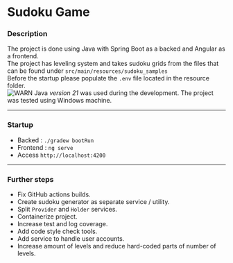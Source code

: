 # Sudoku Game

### Description  

The project is done using Java with Spring Boot as a backed and Angular as a frontend.  
The project has leveling system and takes sudoku grids from the files that can be found under `src/main/resources/sudoku_samples`  
Before the startup please populate the `.env` file located in the resource folder.    
![WARN](https://placehold.co/15x15/ff9966/ff9966.png) Java _version 21_ was used during the development. The project was tested using Windows machine.  

---

### Startup

- Backed : `./gradew bootRun`
- Frontend : `ng serve`
- Access `http://localhost:4200`

---

### Further steps

- Fix GitHub actions builds.
- Create sudoku generator as separate service / utility.
- Split `Provider` and `Holder` services.
- Containerize project.
- Increase test and log coverage. 
- Add code style check tools.
- Add service to handle user accounts.
- Increase amount of levels and reduce hard-coded parts of number of levels.
